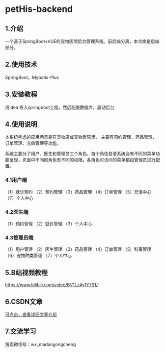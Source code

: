 # petHis-backend

## 1.介绍
一个基于SpringBoot+VUE的宠物医院后台管理系统。前后端分离，本仓库是后端部分。

## 2.使用技术
SpringBoot，Mybatis-Plus


## 3.安装教程

用idea 导入springboot工程，然后配置数据库，启动后台

## 4.使用说明

本系统考虑的应用场景是在宠物店或宠物医院里， 主要有预约管理、药品管理、订单管理、充值管理等功能。

系统主要分了用户、医生和管理员三个角色。每个角色登录系统会有不同的菜单功能呈现，页面中不同的角色有不同的权限。各角色可访问的菜单都由管理员进行配置。


### 4.1用户端
（1）就诊预约
（2）预约管理
（3）药品管理
（4）订单管理
（5）充值中心
（7）个人中心


### 4.2医生端
（1）预约管理
（2）就诊管理
（3）个人中心


### 4.3管理员端
（1）用户管理
（2）医生管理
（3）药品管理
（4）订单管理
（5）科室管理
（6）宠物种类管理
（7）个人中心

## 5.B站视频教程
https://www.bilibili.com/video/BV1Lz4y1Y7S1/

## 6.CSDN文章
[可点击，查看详细文章介绍](https://blog.csdn.net/madifu/article/details/130429019)

## 7.交流学习
搜索微信号：wx_madaogongcheng


